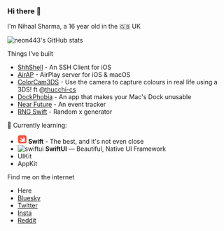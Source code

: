 ### Hi there 👋
I'm Nihaal Sharma, a 16 year old in the 🇬🇧 UK

![neon443's GitHub stats](https://github-user-stats.vercel.app/api?username=neon443&show_icons=true&theme=transparent)

Things I’ve built
- [ShhShell](https://github.com/neon443/ShhShell) - An SSH Client for iOS
- [AirAP](https://github.com/neon443/AirAP) - AirPlay server for iOS & macOS
- [ColorCam3DS](https://github.com/neon443/ColourCam3DS) - Use the camera to capture colours in real life using a 3DS! ft @[thucchi-cs](https://github.com/thucchi-cs)
- [DockPhobia](https://github.com/neon443/DockPhobia) - An app that makes your Mac's Dock unusable
- [Near Future](https://github.com/neon443/NearFuture) - An event tracker
- [RNG Swift](https://github.com/neon443/RNG_Swift) - Random x generator

🧠 Currently learning:
- <img src="https://raw.githubusercontent.com/devicons/devicon/master/icons/swift/swift-original.svg" alt="swift" width="20" height="20"/> **Swift** - The best, and it's not even close
- <img src="https://developer.apple.com/assets/elements/icons/swiftui/swiftui-96x96_2x.png" alt="swiftui" width="20" height="20"/> **SwiftUI** — Beautiful, Native UI Framework
- UIKit
- AppKit

Find me on the internet
- Here
- [Bluesky](https://bsky.app/profile/neon443.bsky.social)
- [Twitter](https://x.com/nihaalsharma64)
- [Insta](https://www.instagram.com/_neon443)
- [Reddit](https://www.reddit.com/u/neon443)
<!--
**neon443/neon443** is a ✨ _special_ ✨ repository because its `README.md` (this file) appears on your GitHub profile.

Here are some ideas to get you started:

- 🔭 I’m currently working on ...
- 🌱 I’m currently learning ...
- 👯 I’m looking to collaborate on ...
- 🤔 I’m looking for help with ...
- 💬 Ask me about ...
- 📫 How to reach me: ...
- 😄 Pronouns: ...
- ⚡ Fun fact: ...
-->
